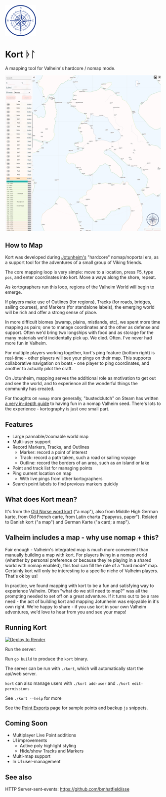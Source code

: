 <img src="static/images/compass.png" height="100">

# Kort ᚦᛚ

A mapping tool for Valheim's hardcore / nomap mode.

![Jotunheim Spawn Map](/doc/Jotunheim.png?raw=true)

## How to Map

Kort was developed during [Jotunheim's](https://valheimservers.net/listing/jotunheim) "hardcore" nomap/noportal era, as a support tool for the adventures of a small group of Viking friends.

The core mapping loop is very simple: move to a location, press F5, type `pos`, and enter coordinates into kort. Move a ways along the shore, repeat.

As kortographers run this loop, regions of the Valheim World will begin to emerge.

If players make use of Outlines (for regions), Tracks (for roads, bridges, sailing courses), and Markers (for standalone labels), the emerging world will be rich and offer a strong sense of place.

In more difficult biomes (swamp, plains, mistlands, etc), we spent more time mapping as pairs; one to manage coordinates and the other as defense and support. Often we'd bring two longships with food and as storage for the many materials we'd incidentally pick up. We died. Often. I've never had more fun in Valheim.

For multiple players working together, kort's ping feature (bottom right) is real-time - other players will see your pings on their map. This supports collaborative navigation on boats - one player to ping coordinates, and another to actually pilot the craft.

On Jotunheim, mapping serves the additional role as motivation to get out and see the world, and to experience all the wonderful things the community has created.

For thoughts on `nomap` more generally, "bustedclutch" on Steam has written [a very in-depth guide](https://steamcommunity.com/sharedfiles/filedetails/?id=2906268064) to having fun in a nomap Valheim seed. There's lots to the experience - kortography is just one small part.

## Features

- Large pannable/zoomable world map
- Multi-user support
- Record Markers, Tracks, and Outlines
    - Marker: record a point of interest
    - Track: record a path taken, such a road or sailing voyage
    - Outline: record the borders of an area, such as an island or lake
- Point and track list for managing points
- Ping current location on map
    - With live pings from other kortographers
- Search point labels to find previous markers quickly

## What does Kort mean?

It's from the [Old Norse word kort](https://en.wiktionary.org/wiki/kort#Icelandic) ("a map"), also from Middle High German karte, from Old French carte, from Latin charta ("papyrus, paper"). Related to Danish kort ("a map") and German Karte ("a card; a map").

## Valheim includes a map - why use nomap + this?

Fair enough - Valheim's integrated map is much more convenient than manually building a map with kort. For players living in a nomap world (whether by personal preference or because they're playing in a shared world with nomap enabled), this tool can fill the role of a "hard mode" map. Certainly kort will only be interesting to a specific niche of Valheim players. That's ok by us!

In practice, we found mapping with kort to be a fun and satisfying way to experience Valheim. Often "what do we still need to map?" was all the prompting needed to set off on a great adventure. If it turns out to be a rare need - the act of building kort and mapping Jotunheim was enjoyable in it's own right. We're happy to share - if you use kort in your own Valheim adventures, we'd love to hear from you and see your maps!

## Running Kort

[![Deploy to Render](https://render.com/images/deploy-to-render-button.svg)](https://render.com/deploy?repo=https://github.com/bmhatfield/kort)

Run the server:

Run `go build` to produce the `kort` binary.

The server can be run with `./kort`, which will automatically start the api/web server.

`kort` can also manage users with `./kort add-user` and `./kort edit-permissions`

See `./kort --help` for more

See the [Point Exports](static/backup/Readme.md) page for sample points and backup `js` snippets.

## Coming Soon

- Multiplayer Live Point additions
- UI improvements
    - Active poly highlight styling
    - Hide/show Tracks and Markers
- Multi-map support
- In UI user-management

## See also

HTTP Server-sent-events: https://github.com/bmhatfield/sse
